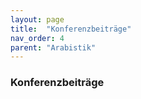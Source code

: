 ```yaml
---
layout: page
title:  "Konferenzbeiträge"
nav_order: 4
parent: "Arabistik"
---
```


### Konferenzbeiträge